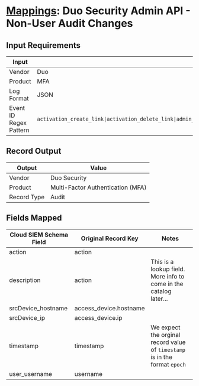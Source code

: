# [Mappings](README.md): Duo Security Admin API - Non-User Audit Changes

## Input Requirements

|Input|Value|
|-----|-----|
|Vendor|Duo|
|Product|MFA|
|Log Format|JSON|
|Event ID Regex Pattern|`activation_create_link\|activation_delete_link\|admin_activation_create\|admin_activation_delete\|admin_factor_restrictions_update\|admin_reset_password\|admin_send_reset_password_email\|azure_directory_create\|azure_directory_update\|azure_directory_delete\|bypass_create\|bypass_delete\|create_child_customer\|credits_update\|customer_update\|delete_child_customer\|directory_create\|directory_delete\|directory_groups_update\|directory_update\|edition_update\|feature_add\|feature_delete\|group_create\|group_delete\|group_update\|hardtoken_create\|hardtoken_delete\|hardtoken_update\|integration_create\|integration_delete\|integration_group_policy_add\|integration_group_policy_remove\|integration_policy_assign\|integration_policy_unassign\|integration_update\|phone_associate\|phone_create\|phone_delete\|phone_disassociate\|phone_update\|policy_create\|policy_delete\|policy_update\|regen_mobile\|regen_sms\|u2ftoken_create\|u2ftoken_delete\|user_import\|webauthncredential_delete`|

## Record Output

|Output|Value|
|------|-----|
|Vendor|Duo Security|
|Product|Multi-Factor Authentication (MFA)|
|Record Type|Audit|

## Fields Mapped

|Cloud SIEM Schema Field|Original Record Key|Notes|
|-----------------------|-------------------|-----|
|action|action||
|description|action|This is a lookup field. More info to come in the catalog later...|
|srcDevice_hostname|access_device.hostname||
|srcDevice_ip|access_device.ip||
|timestamp|timestamp|We expect the orginal record value of `timestamp` is in the format `epoch`|
|user_username|username||

